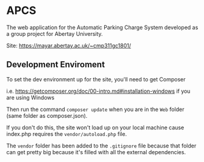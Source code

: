 # APCS
The web application for the Automatic Parking Charge System developed as a group project for Abertay University.

Site: https://mayar.abertay.ac.uk/~cmp311gc1801/

## Development Enviroment

To set the dev environment up for the site, you'll need to get Composer 

i.e. https://getcomposer.org/doc/00-intro.md#installation-windows if you are using Windows

Then run the command `composer update` when you are in the `Web` folder (same folder as composer.json).

If you don't do this, the site won't load up on your local machine cause index.php requires the `vendor/autoload.php` file. 

The `vendor` folder has been added to the `.gitignore` file because that folder can get pretty big because it's filled with all the external dependencies.
